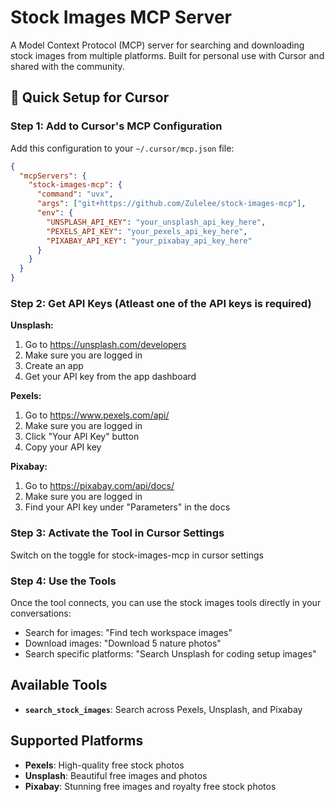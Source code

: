 # Stock Images MCP Server

A Model Context Protocol (MCP) server for searching and downloading stock images from multiple platforms. Built for personal use with Cursor and shared with the community.

## 🚀 Quick Setup for Cursor

### Step 1: Add to Cursor's MCP Configuration

Add this configuration to your `~/.cursor/mcp.json` file:

```json
{
  "mcpServers": {
    "stock-images-mcp": {
      "command": "uvx",
      "args": ["git+https://github.com/Zulelee/stock-images-mcp"],
      "env": {
        "UNSPLASH_API_KEY": "your_unsplash_api_key_here",
        "PEXELS_API_KEY": "your_pexels_api_key_here",
        "PIXABAY_API_KEY": "your_pixabay_api_key_here"
      }
    }
  }
}
```

### Step 2: Get API Keys (Atleast one of the API keys is required)

**Unsplash:**

1. Go to https://unsplash.com/developers
2. Make sure you are logged in
3. Create an app
4. Get your API key from the app dashboard

**Pexels:**

1. Go to https://www.pexels.com/api/
2. Make sure you are logged in
3. Click "Your API Key" button
4. Copy your API key

**Pixabay:**

1. Go to https://pixabay.com/api/docs/
2. Make sure you are logged in
3. Find your API key under "Parameters" in the docs

### Step 3: Activate the Tool in Cursor Settings

Switch on the toggle for stock-images-mcp in cursor settings

### Step 4: Use the Tools

Once the tool connects, you can use the stock images tools directly in your conversations:

- Search for images: "Find tech workspace images"
- Download images: "Download 5 nature photos"
- Search specific platforms: "Search Unsplash for coding setup images"

## Available Tools

- **`search_stock_images`**: Search across Pexels, Unsplash, and Pixabay

## Supported Platforms

- **Pexels**: High-quality free stock photos
- **Unsplash**: Beautiful free images and photos
- **Pixabay**: Stunning free images and royalty free stock photos
